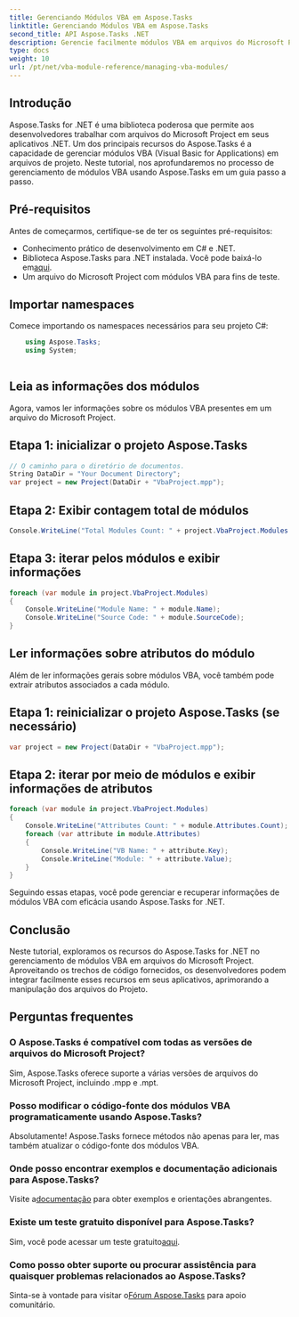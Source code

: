```yaml
---
title: Gerenciando Módulos VBA em Aspose.Tasks
linktitle: Gerenciando Módulos VBA em Aspose.Tasks
second_title: API Aspose.Tasks .NET
description: Gerencie facilmente módulos VBA em arquivos do Microsoft Project usando Aspose.Tasks for .NET. Explore orientações passo a passo e aprimore seu fluxo de trabalho de desenvolvimento.
type: docs
weight: 10
url: /pt/net/vba-module-reference/managing-vba-modules/
---
```

## Introdução
Aspose.Tasks for .NET é uma biblioteca poderosa que permite aos desenvolvedores trabalhar com arquivos do Microsoft Project em seus aplicativos .NET. Um dos principais recursos do Aspose.Tasks é a capacidade de gerenciar módulos VBA (Visual Basic for Applications) em arquivos de projeto. Neste tutorial, nos aprofundaremos no processo de gerenciamento de módulos VBA usando Aspose.Tasks em um guia passo a passo.
## Pré-requisitos
Antes de começarmos, certifique-se de ter os seguintes pré-requisitos:
- Conhecimento prático de desenvolvimento em C# e .NET.
-  Biblioteca Aspose.Tasks para .NET instalada. Você pode baixá-lo em[aqui](https://releases.aspose.com/tasks/net/).
- Um arquivo do Microsoft Project com módulos VBA para fins de teste.
## Importar namespaces
Comece importando os namespaces necessários para seu projeto C#:
```csharp
    using Aspose.Tasks;
    using System;
    
```
## Leia as informações dos módulos
Agora, vamos ler informações sobre os módulos VBA presentes em um arquivo do Microsoft Project.
## Etapa 1: inicializar o projeto Aspose.Tasks
```csharp
// O caminho para o diretório de documentos.
String DataDir = "Your Document Directory";
var project = new Project(DataDir + "VbaProject.mpp");
```
## Etapa 2: Exibir contagem total de módulos
```csharp
Console.WriteLine("Total Modules Count: " + project.VbaProject.Modules.Count);
```
## Etapa 3: iterar pelos módulos e exibir informações
```csharp
foreach (var module in project.VbaProject.Modules)
{
    Console.WriteLine("Module Name: " + module.Name);
    Console.WriteLine("Source Code: " + module.SourceCode);
}
```
## Ler informações sobre atributos do módulo
Além de ler informações gerais sobre módulos VBA, você também pode extrair atributos associados a cada módulo.
## Etapa 1: reinicializar o projeto Aspose.Tasks (se necessário)
```csharp
var project = new Project(DataDir + "VbaProject.mpp");
```
## Etapa 2: iterar por meio de módulos e exibir informações de atributos
```csharp
foreach (var module in project.VbaProject.Modules)
{
    Console.WriteLine("Attributes Count: " + module.Attributes.Count);
    foreach (var attribute in module.Attributes)
    {
        Console.WriteLine("VB Name: " + attribute.Key);
        Console.WriteLine("Module: " + attribute.Value);
    }
}
```
Seguindo essas etapas, você pode gerenciar e recuperar informações de módulos VBA com eficácia usando Aspose.Tasks for .NET.
## Conclusão
Neste tutorial, exploramos os recursos do Aspose.Tasks for .NET no gerenciamento de módulos VBA em arquivos do Microsoft Project. Aproveitando os trechos de código fornecidos, os desenvolvedores podem integrar facilmente esses recursos em seus aplicativos, aprimorando a manipulação dos arquivos do Projeto.

## Perguntas frequentes
### O Aspose.Tasks é compatível com todas as versões de arquivos do Microsoft Project?
Sim, Aspose.Tasks oferece suporte a várias versões de arquivos do Microsoft Project, incluindo .mpp e .mpt.
### Posso modificar o código-fonte dos módulos VBA programaticamente usando Aspose.Tasks?
Absolutamente! Aspose.Tasks fornece métodos não apenas para ler, mas também atualizar o código-fonte dos módulos VBA.
### Onde posso encontrar exemplos e documentação adicionais para Aspose.Tasks?
 Visite a[documentação](https://reference.aspose.com/tasks/net/) para obter exemplos e orientações abrangentes.
### Existe um teste gratuito disponível para Aspose.Tasks?
Sim, você pode acessar um teste gratuito[aqui](https://releases.aspose.com/).
### Como posso obter suporte ou procurar assistência para quaisquer problemas relacionados ao Aspose.Tasks?
Sinta-se à vontade para visitar o[Fórum Aspose.Tasks](https://forum.aspose.com/c/tasks/15) para apoio comunitário.